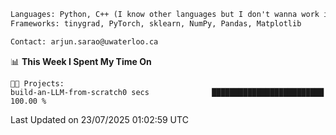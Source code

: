 ```txt
Languages: Python, C++ (I know other languages but I don't wanna work in em)
Frameworks: tinygrad, PyTorch, sklearn, NumPy, Pandas, Matplotlib

Contact: arjun.sarao@uwaterloo.ca
```

<!--START_SECTION:waka-->
📊 **This Week I Spent My Time On** 

```text
🐱‍💻 Projects: 
build-an-LLM-from-scratch0 secs              █████████████████████████   100.00 % 
```


 Last Updated on 23/07/2025 01:02:59 UTC
<!--END_SECTION:waka-->
